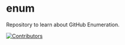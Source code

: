 # enum
Repository to learn about GitHub Enumeration.






























































































































































































































































[![Contributors](https://img.shields.io/badge/Contributors-3-brightgreen)](https://github.com/EurydiceCorp/enum/graphs/contributors)

